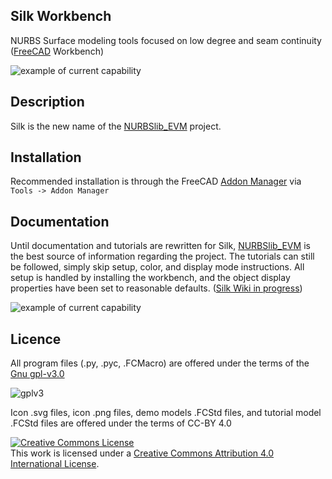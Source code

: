 ## Silk Workbench
NURBS Surface modeling tools focused on low degree and seam continuity ([FreeCAD](https://www.freecadweb.org/) Workbench)

![example of current capability](https://github.com/edwardvmills/Silk/blob/master/Resources/Demo_files/Silk_Demo_02.png?raw=true)

## Description
Silk is the new name of the [NURBSlib_EVM](http://edwardvmills.github.io/NURBSlib_EVM/) project.

## Installation
Recommended installation is through the FreeCAD [Addon Manager](https://wiki.freecadweb.org/AddonManager) via `Tools -> Addon Manager`

## Documentation
Until documentation and tutorials are rewritten for Silk, [NURBSlib_EVM](http://edwardvmills.github.io/NURBSlib_EVM/) is the best source of information regarding the project. 
The tutorials can still be followed, simply skip setup, color, and display mode instructions. All setup is handled by installing the workbench, and the object display properties have been set to reasonable defaults. ([Silk Wiki in progress](https://github.com/edwardvmills/Silk/wiki))

![example of current capability](https://github.com/edwardvmills/Silk/blob/master/Resources/Demo_files/Silk_Demo_03_01.png?raw=true)

## Licence
All program files (.py, .pyc, .FCMacro) are offered under the terms of the [Gnu gpl-v3.0](https://www.gnu.org/licenses/gpl-3.0.en.html)

![gplv3](https://www.gnu.org/graphics/gplv3-127x51.png)

Icon .svg files, icon .png files, demo models .FCStd files, and tutorial model .FCStd files are offered under the terms of CC-BY 4.0

<a rel="license" href="http://creativecommons.org/licenses/by/4.0/"><img alt="Creative Commons License" style="border-width:0" src="https://i.creativecommons.org/l/by/4.0/88x31.png" /></a><br />This work is licensed under a <a rel="license" href="http://creativecommons.org/licenses/by/4.0/">Creative Commons Attribution 4.0 International License</a>.
